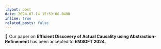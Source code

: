 ```yaml
---
layout: post
date: 2024-07-14 15:59:00-0400
inline: true
related_posts: false
---
```


🚀 Our paper on **Efficient Discovery of Actual Causality using Abstraction-Refinement** has been accepted to **EMSOFT 2024**.